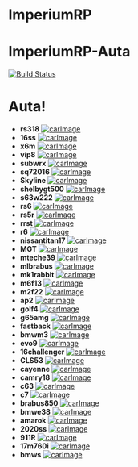 # ImperiumRP
# **ImperiumRP-Auta**
[![Build Status](https://i.imgur.com/nvYOf83.png)]()
# **Auta!**
- **rs318**
[![carImage](https://i.imgur.com/AVRM8RT.png=250x250)]()
- **16ss**
[![carImage](https://i.imgur.com/J8OsLHD.png=250x250)]()
- **x6m**
[![carImage](https://i.imgur.com/DlIHUVU.png=250x250)]()
- **vip8**
[![carImage](https://i.imgur.com/Bwwr2zM.png=250x250)]()
- **subwrx**
[![carImage](https://i.imgur.com/KsmeeZn.png=250x250)]()
- **sq72016**
[![carImage](https://i.imgur.com/OC6ZQwc.png=250x250)]()
- **Skyline**
[![carImage](https://i.imgur.com/gTiilDJ.png=250x250)]()
- **shelbygt500**
[![carImage](https://i.imgur.com/xqHWv6R.png=250x250)]()
- **s63w222**
[![carImage](https://i.imgur.com/GZQ4UCQ.png=250x250)]()
- **rs6**
[![carImage](https://i.imgur.com/lpq1Jcc.png=250x250)]()
- **rs5r**
[![carImage](https://i.imgur.com/PRqcmIq.png=250x250)]()
- **rrst**
[![carImage](https://i.imgur.com/j72erwH.png=250x250)]()
- **r6**
[![carImage](https://i.imgur.com/VS3f8pD.png=250x250)]()
- **nissantitan17**
[![carImage](https://i.imgur.com/t4Bi6nn.png=250x250)]()
- **MGT**
[![carImage](https://i.imgur.com/1A0pj4M.png=250x250)]()
- **mteche39**
[![carImage](https://i.imgur.com/EruAW9s.png=250x250)]()
- **mlbrabus**
[![carImage](https://i.imgur.com/CN2UHYD.png=250x250)]()
- **mk1rabbit**
[![carImage](https://i.imgur.com/XAoPOOX.png=250x250)]()
- **m6f13**
[![carImage](https://i.imgur.com/nwHDzZo.png=250x250)]()
- **m2f22**
[![carImage](https://i.imgur.com/QR4k6pu.png=250x250)]()
- **ap2**
[![carImage](https://i.imgur.com/DMBTOrW.png=250x250)]()
- **golf4**
[![carImage](https://i.imgur.com/X5w0b1y.png=250x250)]()
- **g65amg**
[![carImage](https://i.imgur.com/Y0zKvNA.png=250x250)]()
- **fastback**
[![carImage](https://i.imgur.com/c3FuS9V.png=250x250)]()
- **bmwm3**
[![carImage](https://i.imgur.com/fSFr3Tz.png=250x250)]()
- **evo9**
[![carImage](https://i.imgur.com/yAV8S2x.png=250x250)]()
- **16challenger**
[![carImage](https://i.imgur.com/gwvcQM1.png=250x250)]()
- **CLS53**
[![carImage](https://i.imgur.com/QJLTT4x.png=250x250)]()
- **cayenne**
[![carImage](https://i.imgur.com/iEKtZ5h.png=250x250)]()
- **camry18**
[![carImage](https://i.imgur.com/Fep54Mw.png=250x250)]()
- **c63**
[![carImage](https://i.imgur.com/EhznWG0.png=250x250)]()
- **c7**
[![carImage](https://i.imgur.com/y8WDZLn.png=250x250)]()
- **brabus850**
[![carImage](https://i.imgur.com/PeLbaoy.png=250x250)]()
- **bmwe38**
[![carImage](https://i.imgur.com/8QXexqc.png=250x250)]()
- **amarok**
[![carImage](https://i.imgur.com/bOFjxeo.png=250x250)]()
- **2020ss**
[![carImage](https://i.imgur.com/z8iZii9.png=250x250)]()
- **911R**
[![carImage](https://i.imgur.com/Cn2srLn.png=250x250)]()
- **17m760i**
[![carImage](https://i.imgur.com/UCkvN8a.png=250x250)]()
- **bmws**
[![carImage](https://i.imgur.com/YPrZlJx.png=250x250)]()
